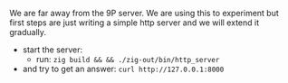 We are far away from the 9P server. We are using this to experiment but
first steps are just writing a simple http server and we will extend it
gradually.

- start the server:
  - run: `zig build && && ./zig-out/bin/http_server`
- and try to get an answer: `curl http://127.0.0.1:8000`
